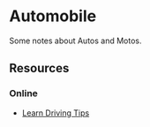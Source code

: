 Automobile
==========

Some notes about Autos and Motos.


Resources
---------

### Online ###

 - [Learn Driving Tips](learndriving.tips)
